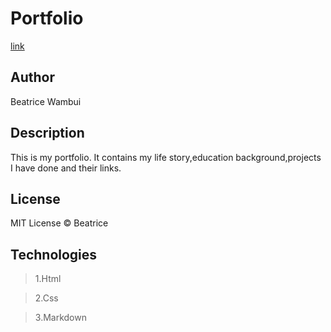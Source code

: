 # Portfolio

[link](https://beatricewambui.github.io/portfolio-project/)

## Author
Beatrice Wambui

## Description 
This is my portfolio. It contains my life story,education background,projects
 I have done and their links. 

## License
 MIT License &copy; Beatrice

## Technologies
 > 1.Html

 > 2.Css

 > 3.Markdown
